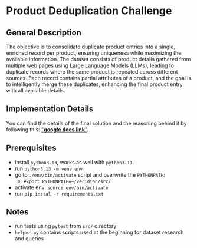 # Product Deduplication Challenge

## General Description
The objective is to consolidate duplicate product entries into a single, enriched record per product, ensuring uniqueness while maximizing the available information. The dataset consists of product details gathered from multiple web pages using Large Language Models (LLMs), leading to duplicate records where the same product is repeated across different sources. Each record contains partial attributes of a product, and the goal is to intelligently merge these duplicates, enhancing the final product entry with all available details.


## Implementation Details
You can find the details of the final solution and the reasoning behind it by following this: ["**google docs link**"](https://docs.google.com/document/d/1ohn_RBqLT6E_kC_uBGcCMtxU_58cizjHQRsRsCV3tcI/edit?usp=sharing).

## Prerequisites
- install `python3.13`, works as well with `python3.11`.
- run `python3.13 -m venv env`
- go to `./env/bin/activate` script and overwrite the `PYTHONPATH`:
    - `export PYTHONPATH=~/veridion/src/`
- activate env: `source env/bin/activate`
- run `pip instal -r requirements.txt`

## Notes
- run tests using `pytest` from `src/` directory
- `helper.py` contains scripts used at the beginning for dataset research and queries